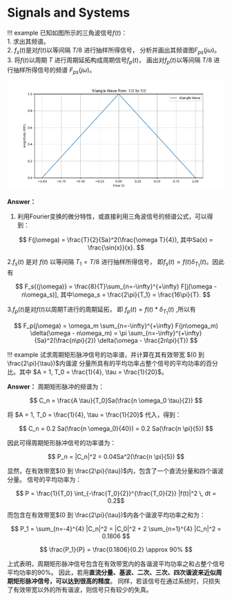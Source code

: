 # Signals and Systems

!!! example
    已知如图所示的三角波信号$f(t)$：  
    1. 求出其频谱。  
    2. $f_s(t)$是对$f(t)$以等间隔 $T/8$ 进行抽样所得信号，
    分析并画出其频谱图$F_{ps}(j\omega)$。  
    3. 将$f(t)$以周期 $T$ 进行周期延拓构成周期信号$f_p(t)$，
    画出对$f_p(t)$以等间隔 $T/8$ 进行抽样所得信号的频谱 $F_{ps}(j\omega)$。

![picture](.\images\triangle_wave.png)

**Answer：**

1. 利用Fourier变换的微分特性，或直接利用三角波信号的频谱公式，可以得到：

$$
F(j\omega) = \frac{T}{2}{Sa}^2(\frac{\omega T}{4}),
  其中Sa(x) = \frac{\sin(x)}{x}.
$$

2.$f_s(t)$ 是对 $f(t)$ 以等间隔 $T_1 = T/8$ 进行抽样所得信号，
即$f_s(t) = f(t) \delta_{T_1}(t)$。因此有

$$
F_s{(j\omega)} = \frac{8}{T}\sum_{n=-\infty}^{+\infty} F[j(\omega - n\omega_s)],
  其中\omega_s = \frac{2\pi}{T_1} = \frac{16\pi}{T}.
$$

3.$f_p(t)$是对$f(t)$以周期T进行的周期延拓，
即 $f_p(t) = f(t) * \delta_{T_1}(t)$ ,所以有

$$
F_p(j\omega) = \omega_m \sum_{n=-\infty}^{+\infty} F(jn\omega_m) \delta(\omega - n\omega_m) =
  \pi \sum_{n=-\infty}^{+\infty} {Sa}^2(\frac{n\pi}{2}) \delta(\omega - \frac{2n\pi}{T})
$$

!!! example
    试求周期矩形脉冲信号的功率谱，并计算在其有效带宽 $(0 到 \frac{2\pi}{\tau})$内谐波
    分量所具有的平均功率占整个信号的平均功率的百分比。其中
    $A = 1, T_0 = \frac{1}{4}, \tau = \frac{1}{20}$。

**Answer：**
周期矩形脉冲的频谱为：

$$ C_n = \frac{A \tau}{T_0}Sa(\frac{n \omega_0 \tau}{2}) $$

将 $A = 1, T_0 = \frac{1}{4}, \tau = \frac{1}{20}$ 代入，得到：

$$ C_n = 0.2 Sa(\frac{n \omega_0}{40})  = 0.2 Sa(\frac{n \pi}{5}) $$

因此可得周期矩形脉冲信号的功率谱为：

$$ P_n = |C_n|^2 = 0.04Sa^2(\frac{n \pi}{5}) $$

显然，在有效带宽$(0 到 \frac{2\pi}{\tau})$内，包含了一个直流分量和四个谐波分量。
信号的平均功率为：

$$ P = \frac{1}{T_0} \int_{-\frac{T_0}{2}}^{\frac{T_0}{2}} |f(t)|^2 \, dt = 0.2$$

而包含在有效带宽$(0 到 \frac{2\pi}{\tau})$内各个谐波平均功率之和为：

$$ P_1 = \sum_{n=-4}^{4} |C_n|^2 = |C_0|^2 + 2 \sum_{n=1}^{4} |C_n|^2 = 0.1806 $$

$$ \frac{P_1}{P} = \frac{0.1806}{0.2} \approx 90% $$

上式表明，周期矩形脉冲信号包含在有效带宽内的各谐波平均功率之和占整个信号平均功率的90%。
因此，若用**直流分量、基波、二次、三次、四次谐波来近似周期矩形脉冲信号，可以达到很高的精度**。
同样，若该信号在通过系统时，只损失了有效带宽以外的所有谐波，则信号只有较少的失真。
